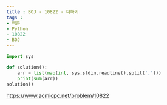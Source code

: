 ```yaml
---
title : BOJ - 10822 - 더하기
tags :
- 백준
- Python
- 10822
- BOJ
---
```


```python
import sys

def solution():
    arr = list(map(int, sys.stdin.readline().split(',')))
    print(sum(arr))
solution()
```

https://www.acmicpc.net/problem/10822